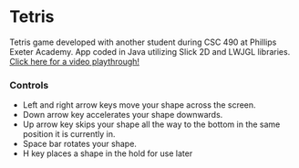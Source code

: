 # Tetris
Tetris game developed with another student during CSC 490 at Phillips Exeter Academy. App coded in Java utilizing Slick 2D and LWJGL libraries. [Click here for a video playthrough!](https://streamable.com/fxcf8)

### Controls
- Left and right arrow keys move your shape across the screen.
- Down arrow key accelerates your shape downwards.
- Up arrow key skips your shape all the way to the bottom in the same position it is currently in.
- Space bar rotates your shape.
- H key places a shape in the hold for use later
